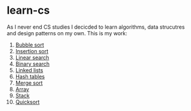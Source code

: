 # learn-cs

As I never end CS studies I decicded to learn algorithms, data strucutres and design patterns on my own.
This is my work:

1. [Bubble sort](https://github.com/krzysztofzuraw/learn-algorithms/tree/master/bubble_sort)
2. [Insertion sort](https://github.com/krzysztofzuraw/learn-algorithms/tree/master/insertion_sort)
3. [Linear search](https://github.com/krzysztofzuraw/learn-algorithms/tree/master/linear_search)
4. [Binary search](https://github.com/krzysztofzuraw/learn-algorithms/tree/master/binary_search)
5. [Linked lists](https://github.com/krzysztofzuraw/learn-algorithms/tree/master/linked_lists)
6. [Hash tables](https://github.com/krzysztofzuraw/learn-algorithms/tree/master/hash_tables)
7. [Merge sort](https://github.com/krzysztofzuraw/learn-algorithms/tree/master/merge_sort)
8. [Array](https://github.com/krzysztofzuraw/learn-algorithms/tree/master/array)
9. [Stack](https://github.com/krzysztofzuraw/learn-algorithms/tree/master/stack)
10. [Quicksort](https://github.com/krzysztofzuraw/learn-algorithms/tree/master/quick_sort)
